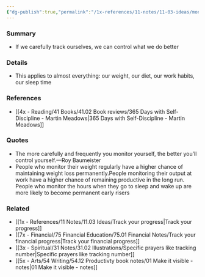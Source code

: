 ```yaml
---
{"dg-publish":true,"permalink":"/1x-references/11-notes/11-03-ideas/monitoring-and-tracking-makes-change-more-likely/","title":"Monitoring makes change more likely","created":"2024-02-21T13:24:32.490+03:00","updated":"2024-03-30T13:41:14.602+03:00"}
---
```



### Summary
- If we carefully track ourselves, we can control what we do better

### Details
- This applies to almost everything: our weight, our diet, our work habits, our sleep time

### References
- [[4x - Reading/41 Books/41.02 Book reviews/365 Days with Self-Discipline - Martin Meadows\|365 Days with Self-Discipline - Martin Meadows]]

### Quotes
- The more carefully and frequently you monitor yourself, the better you’ll control yourself.—Roy Baumeister
- People who monitor their weight regularly have a higher chance of maintaining weight loss permanently.People monitoring their output at work have a higher chance of remaining productive in the long run. People who monitor the hours when they go to sleep and wake up are more likely to become permanent early risers

### Related
- [[1x - References/11 Notes/11.03 Ideas/Track your progress\|Track your progress]]
- [[7x - Financial/75 Financial Education/75.01 Financial Notes/Track your financial progress\|Track your financial progress]]
- [[3x - Spiritual/31 Notes/31.02 Illustrations/Specific prayers like tracking number\|Specific prayers like tracking number]]
- [[5x - Arts/54 Writing/54.12 Productivty book notes/01 Make it visible - notes\|01 Make it visible - notes]]